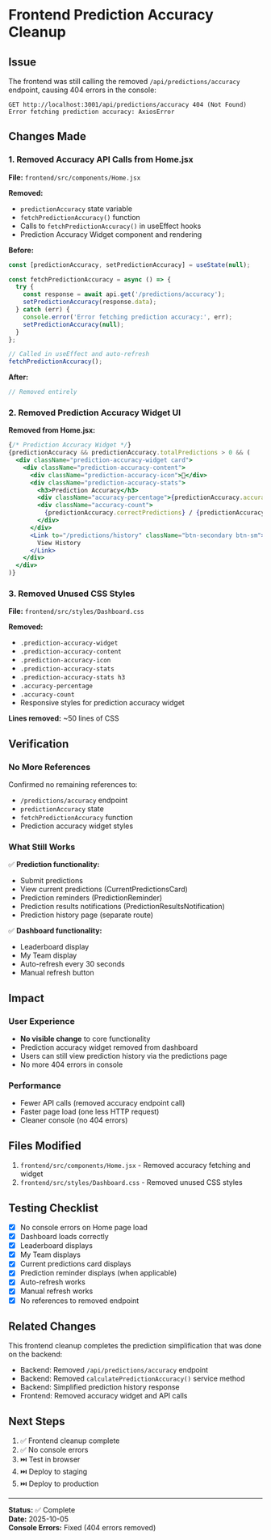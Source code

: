 # Frontend Prediction Accuracy Cleanup

## Issue

The frontend was still calling the removed `/api/predictions/accuracy` endpoint, causing 404 errors in the console:

```
GET http://localhost:3001/api/predictions/accuracy 404 (Not Found)
Error fetching prediction accuracy: AxiosError
```

## Changes Made

### 1. Removed Accuracy API Calls from Home.jsx

**File:** `frontend/src/components/Home.jsx`

**Removed:**
- `predictionAccuracy` state variable
- `fetchPredictionAccuracy()` function
- Calls to `fetchPredictionAccuracy()` in useEffect hooks
- Prediction Accuracy Widget component and rendering

**Before:**
```jsx
const [predictionAccuracy, setPredictionAccuracy] = useState(null);

const fetchPredictionAccuracy = async () => {
  try {
    const response = await api.get('/predictions/accuracy');
    setPredictionAccuracy(response.data);
  } catch (err) {
    console.error('Error fetching prediction accuracy:', err);
    setPredictionAccuracy(null);
  }
};

// Called in useEffect and auto-refresh
fetchPredictionAccuracy();
```

**After:**
```jsx
// Removed entirely
```

### 2. Removed Prediction Accuracy Widget UI

**Removed from Home.jsx:**
```jsx
{/* Prediction Accuracy Widget */}
{predictionAccuracy && predictionAccuracy.totalPredictions > 0 && (
  <div className="prediction-accuracy-widget card">
    <div className="prediction-accuracy-content">
      <div className="prediction-accuracy-icon">🎯</div>
      <div className="prediction-accuracy-stats">
        <h3>Prediction Accuracy</h3>
        <div className="accuracy-percentage">{predictionAccuracy.accuracy}%</div>
        <div className="accuracy-count">
          {predictionAccuracy.correctPredictions} / {predictionAccuracy.scoredPredictions} correct
        </div>
      </div>
      <Link to="/predictions/history" className="btn-secondary btn-sm">
        View History
      </Link>
    </div>
  </div>
)}
```

### 3. Removed Unused CSS Styles

**File:** `frontend/src/styles/Dashboard.css`

**Removed:**
- `.prediction-accuracy-widget`
- `.prediction-accuracy-content`
- `.prediction-accuracy-icon`
- `.prediction-accuracy-stats`
- `.prediction-accuracy-stats h3`
- `.accuracy-percentage`
- `.accuracy-count`
- Responsive styles for prediction accuracy widget

**Lines removed:** ~50 lines of CSS

## Verification

### No More References
Confirmed no remaining references to:
- `/predictions/accuracy` endpoint
- `predictionAccuracy` state
- `fetchPredictionAccuracy` function
- Prediction accuracy widget styles

### What Still Works

✅ **Prediction functionality:**
- Submit predictions
- View current predictions (CurrentPredictionsCard)
- Prediction reminders (PredictionReminder)
- Prediction results notifications (PredictionResultsNotification)
- Prediction history page (separate route)

✅ **Dashboard functionality:**
- Leaderboard display
- My Team display
- Auto-refresh every 30 seconds
- Manual refresh button

## Impact

### User Experience
- **No visible change** to core functionality
- Prediction accuracy widget removed from dashboard
- Users can still view prediction history via the predictions page
- No more 404 errors in console

### Performance
- Fewer API calls (removed accuracy endpoint call)
- Faster page load (one less HTTP request)
- Cleaner console (no 404 errors)

## Files Modified

1. `frontend/src/components/Home.jsx` - Removed accuracy fetching and widget
2. `frontend/src/styles/Dashboard.css` - Removed unused CSS styles

## Testing Checklist

- [x] No console errors on Home page load
- [x] Dashboard loads correctly
- [x] Leaderboard displays
- [x] My Team displays
- [x] Current predictions card displays
- [x] Prediction reminder displays (when applicable)
- [x] Auto-refresh works
- [x] Manual refresh works
- [x] No references to removed endpoint

## Related Changes

This frontend cleanup completes the prediction simplification that was done on the backend:
- Backend: Removed `/api/predictions/accuracy` endpoint
- Backend: Removed `calculatePredictionAccuracy()` service method
- Backend: Simplified prediction history response
- Frontend: Removed accuracy widget and API calls

## Next Steps

1. ✅ Frontend cleanup complete
2. ✅ No console errors
3. ⏭️ Test in browser
4. ⏭️ Deploy to staging
5. ⏭️ Deploy to production

---

**Status:** ✅ Complete  
**Date:** 2025-10-05  
**Console Errors:** Fixed (404 errors removed)

